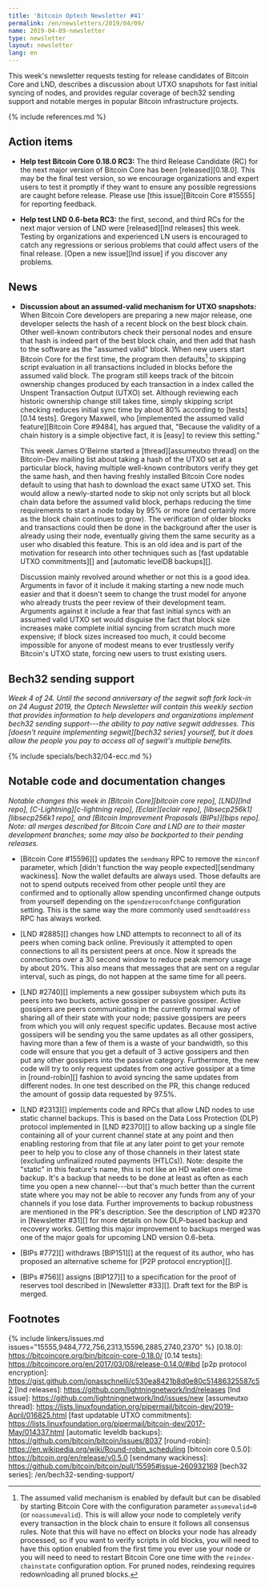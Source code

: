 ```yaml
---
title: 'Bitcoin Optech Newsletter #41'
permalink: /en/newsletters/2019/04/09/
name: 2019-04-09-newsletter
type: newsletter
layout: newsletter
lang: en
---
```

This week's newsletter requests testing for release candidates of
Bitcoin Core and LND, describes a discussion about UTXO snapshots for
fast initial syncing of nodes, and provides regular coverage of bech32
sending support and notable merges in popular Bitcoin infrastructure
projects.

{% include references.md %}

## Action items

- **Help test Bitcoin Core 0.18.0 RC3:** The third Release Candidate
  (RC) for the next major version of Bitcoin Core has been [released][0.18.0].
  This may be the final test version, so we encourage organizations and
  expert users to test it promptly if they want to ensure any
  possible regressions are caught before release.  Please use [this
  issue][Bitcoin Core #15555] for reporting feedback.

- **Help test LND 0.6-beta RC3:** the first, second, and third RCs for
  the next major version of LND were [released][lnd releases] this week.
  Testing by organizations and experienced LN users is encouraged to
  catch any regressions or serious problems that could affect users of
  the final release.  [Open a new issue][lnd issue] if you discover any
  problems.

## News

- **Discussion about an assumed-valid mechanism for UTXO snapshots:**
  When Bitcoin Core developers are preparing a new major release,
  one developer selects the hash of a recent block on the best block
  chain.  Other well-known contributors check their personal nodes and
  ensure that hash is indeed part of the best block chain, and then add
  that hash to the software as the "assumed valid" block.  When new
  users start Bitcoin Core for the first time, the program then defaults[^full-chain-verification]
  to skipping script evaluation in all transactions included
  in blocks before the assumed valid block.  The program still keeps
  track of the bitcoin ownership changes produced by each transaction in
  a index called the Unspent Transaction Output (UTXO) set.  Although
  reviewing each historic ownership change still takes time, simply
  skipping script checking reduces initial sync time by about 80%
  according to [tests][0.14 tests].  Gregory Maxwell, who [implemented
  the assumed valid feature][Bitcoin Core #9484], has argued that,
  "Because the validity of a chain history is a simple objective fact,
  it is [easy] to review this setting."

    This week James O'Beirne started a [thread][assumeutxo thread] on
    the Bitcoin-Dev mailing list about taking a hash of the UTXO set at
    a particular block, having multiple well-known contributors verify
    they get the same hash, and then having freshly installed Bitcoin
    Core nodes default to using that hash to download the exact same
    UTXO set.  This would allow a newly-started node to skip not only
    scripts but all block chain data before the assumed valid block,
    perhaps reducing the time requirements to start a node
    today by 95% or more (and certainly more as the block chain
    continues to grow).  The verification of older blocks and
    transactions could then be done in the background after the user is
    already using their node, eventually giving them the same security
    as a user who disabled this feature.  This is an old idea and is part of
    the motivation for research into other techniques such as [fast
    updatable UTXO commitments][] and [automatic levelDB backups][].

    Discussion mainly revolved around whether or not this is a good
    idea.  Arguments in favor of it include it making starting a new
    node much easier and that it doesn't seem to change the trust model
    for anyone who already trusts the peer review of their development
    team.
    Arguments against
    it include a fear that fast initial syncs with an assumed valid UTXO
    set would disguise the fact that block size increases make complete
    initial syncing from scratch much more expensive; if block sizes
    increased too much, it could become impossible for anyone of modest
    means to ever trustlessly verify Bitcoin's UTXO state, forcing new
    users to trust existing users.

## Bech32 sending support

*Week 4 of 24.  Until the second anniversary of the segwit soft
fork lock-in on 24 August 2019, the Optech Newsletter will contain this
weekly section that provides information to help developers and
organizations implement bech32 sending support---the ability to pay
native segwit addresses.  This [doesn't require implementing
segwit][bech32 series] yourself, but it does allow the people you pay to
access all of segwit's multiple benefits.*

{% include specials/bech32/04-ecc.md %}

## Notable code and documentation changes

*Notable changes this week in [Bitcoin Core][bitcoin core repo],
[LND][lnd repo], [C-Lightning][c-lightning repo], [Eclair][eclair repo],
[libsecp256k1][libsecp256k1 repo], and [Bitcoin Improvement Proposals
(BIPs)][bips repo].  Note: all merges described for Bitcoin Core and LND
are to their master development branches; some may also be backported to
their pending releases.*

- [Bitcoin Core #15596][] updates the `sendmany` RPC to remove the
  `minconf` parameter, which [didn't function the way people
  expected][sendmany wackiness].
  Now the wallet defaults are
  always used.  Those defaults are not to spend outputs received from
  other people until they are confirmed and to optionally allow spending
  unconfirmed change outputs from yourself depending on the
  `spendzeroconfchange` configuration setting.  This is the same way the
  more commonly used `sendtoaddress` RPC has always worked.

- [LND #2885][] changes how LND attempts to reconnect to all of its
  peers when coming back online.  Previously it attempted to open
  connections to all its persistent peers at once.  Now it spreads the
  connections over a 30 second window to reduce peak memory usage by
  about 20%.  This also means that messages that are sent on a regular
  interval, such as pings, do not happen at the same time for all peers.

- [LND #2740][] implements a new gossiper subsystem which puts its peers
  into two buckets, active gossiper or passive gossiper.  Active
  gossipers are peers communicating in the currently normal way of
  sharing all of their state with your node; passive gossipers are peers
  from which you will only request specific updates.  Because most
  active gossipers will be sending you the same updates as all other
  gossipers, having more than a few of them is a waste of your
  bandwidth, so this code will ensure that you get a default of 3
  active gossipers and then put any other gossipers into the passive
  category.  Furthermore, the new code will try to only request updates
  from one active gossiper at a time in [round-robin][] fashion to avoid
  syncing the same updates from different nodes.  In one test described
  on the PR, this change reduced the amount of gossip data requested by
  97.5%.

- [LND #2313][] implements code and RPCs that allow LND nodes to use
  static channel backups.  This is based on the Data Loss Protection
  (DLP) protocol implemented in [LND #2370][] to allow backing up a
  single file containing all of your current channel state at any point
  and then enabling restoring from that file at any later point to get
  your remote peer to help you to close any of those channels in their
  latest state (excluding unfinalized routed payments (HTLCs)).  Note:
  despite the "static" in this feature's name, this is not like an HD
  wallet one-time backup.  It's a backup that needs to be done at least
  as often as each time you open a new channel---but that's much better
  than the current state where you may not be able to recover any funds
  from any of your channels if you lose data.  Further improvements to
  backup robustness are mentioned in the PR's description.  See the
  description of LND #2370 in [Newsletter #31][] for more details on how
  DLP-based backup and recovery works.  Getting this major improvement
  to backups merged was one of the major goals for upcoming LND version
  0.6-beta.

- [BIPs #772][] withdraws [BIP151][] at the request of its author, who
  has proposed an alternative scheme for [P2P protocol
  encryption][].

- [BIPs #756][] assigns [BIP127][] to a specification for the proof of
  reserves tool described in [Newsletter #33][].  Draft text for the BIP
  is merged.

## Footnotes

[^full-chain-verification]:
    The assumed valid mechanism is enabled by default but can be
    disabled by starting Bitcoin Core with the configuration parameter
    `assumevalid=0` (or `noassumevalid`).  This is will allow your node
    to completely verify every transaction in the block chain to ensure
    it follows all consensus rules.  Note that this will have no effect
    on blocks your node has already processed, so if you want to verify
    scripts in old blocks, you will need to have this option enabled
    from the first time you ever use your node or you will need to need
    to restart Bitcoin Core one time with the `reindex-chainstate`
    configuration option.  For pruned nodes, reindexing requires
    redownloading all pruned blocks.

{% include linkers/issues.md issues="15555,9484,772,756,2313,15596,2885,2740,2370" %}
[0.18.0]: https://bitcoincore.org/bin/bitcoin-core-0.18.0/
[0.14 tests]: https://bitcoincore.org/en/2017/03/08/release-0.14.0/#ibd
[p2p protocol encryption]: https://gist.github.com/jonasschnelli/c530ea8421b8d0e80c51486325587c52
[lnd releases]: https://github.com/lightningnetwork/lnd/releases
[lnd issue]: https://github.com/lightningnetwork/lnd/issues/new
[assumeutxo thread]: https://lists.linuxfoundation.org/pipermail/bitcoin-dev/2019-April/016825.html
[fast updatable UTXO commitments]: https://lists.linuxfoundation.org/pipermail/bitcoin-dev/2017-May/014337.html
[automatic leveldb backups]: https://github.com/bitcoin/bitcoin/issues/8037
[round-robin]: https://en.wikipedia.org/wiki/Round-robin_scheduling
[bitcoin core 0.5.0]: https://bitcoin.org/en/release/v0.5.0
[sendmany wackiness]: https://github.com/bitcoin/bitcoin/pull/15595#issue-260932169
[bech32 series]: /en/bech32-sending-support/

